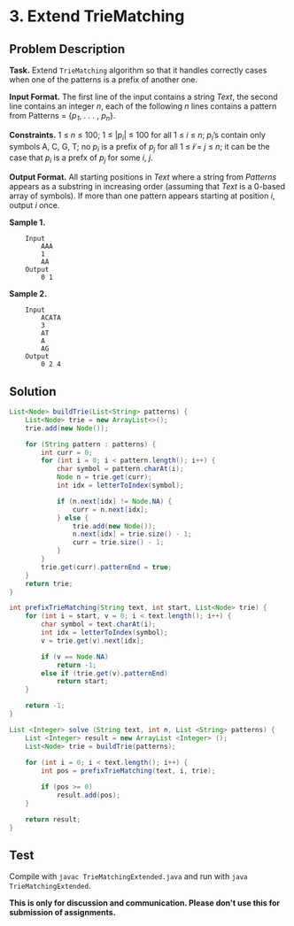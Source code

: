 # 3. Extend TrieMatching

## Problem Description

**Task.** Extend `TrieMatching` algorithm so that it handles correctly cases when one of the patterns is a prefix of another one.

**Input Format.** The first line of the input contains a string _Text_, the second line contains an integer _n_, each of the following _n_ lines contains a pattern from Patterns = {_p_<sub>_1_</sub>, . . . , _p_<sub>_n_</sub>}.

**Constraints.** 1 ≤ _n_ ≤ 100; 1 ≤ |_p_<sub>_i_</sub>| ≤ 100 for all 1 ≤ _i_ ≤ _n_; _p_<sub>_i_</sub>’s contain only symbols A, C, G, T; no _p_<sub>_i_</sub> is a prefix of _p_<sub>_j_</sub> for all 1 ≤ _i_ ̸= _j_ ≤ _n_; it can be the case that _p_<sub>_i_</sub> is a prefx of _p_<sub>_j_</sub> for some _i_, _j_.

**Output Format.** All starting positions in _Text_ where a string from _Patterns_ appears as a substring in increasing order (assuming that _Text_ is a 0-based array of symbols). If more than one pattern appears starting at position _i_, output _i_ once.

**Sample 1.**

```
    Input
        AAA
        1
        AA
    Output
        0 1
```

**Sample 2.**

```
    Input
        ACATA
        3
        AT
        A
        AG
    Output
        0 2 4
```

## Solution

```java
List<Node> buildTrie(List<String> patterns) {
    List<Node> trie = new ArrayList<>();
    trie.add(new Node());

    for (String pattern : patterns) {
        int curr = 0;
        for (int i = 0; i < pattern.length(); i++) {
            char symbol = pattern.charAt(i);
            Node n = trie.get(curr);
            int idx = letterToIndex(symbol);

            if (n.next[idx] != Node.NA) {
                curr = n.next[idx];
            } else {
                trie.add(new Node());
                n.next[idx] = trie.size() - 1;
                curr = trie.size() - 1;
            }
        }
        trie.get(curr).patternEnd = true;
    }
    return trie;
}
```

```java
int prefixTrieMatching(String text, int start, List<Node> trie) {
    for (int i = start, v = 0; i < text.length(); i++) {
        char symbol = text.charAt(i);
        int idx = letterToIndex(symbol);
        v = trie.get(v).next[idx];

        if (v == Node.NA)
            return -1;
        else if (trie.get(v).patternEnd)
            return start;
    }

    return -1;
}
```

```java
List <Integer> solve (String text, int n, List <String> patterns) {
    List <Integer> result = new ArrayList <Integer> ();
    List<Node> trie = buildTrie(patterns);
    
    for (int i = 0; i < text.length(); i++) {
        int pos = prefixTrieMatching(text, i, trie);

        if (pos >= 0)
            result.add(pos);
    }

    return result;
}
```

## Test

Compile with `javac TrieMatchingExtended.java` and run with `java TrieMatchingExtended`.


**This is only for discussion and communication. Please don't use this for submission of assignments.**
